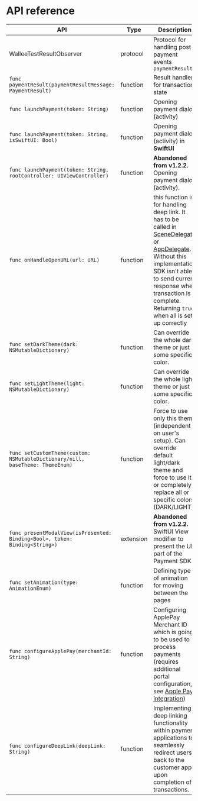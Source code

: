 # API reference

| API | Type | Description |
| --- | --- | --- |
| WalleeTestResultObserver | protocol | Protocol for handling post-payment events `paymentResult` |
| `func paymentResult(paymentResultMessage: PaymentResult)` | function | Result handler for transaction state |
| `func launchPayment(token: String)` | function | Opening payment dialog (activity) |
| `func launchPayment(token: String, isSwiftUI: Bool)` | function | Opening payment dialog (activity) in **SwiftUI** |
| `func launchPayment(token: String, rootController: UIViewController)` | function | **Abandoned from v1.2.2.** Opening payment dialog (activity). |
| `func onHandleOpenURL(url: URL)` | function | this function is for handling deep link. It has to be called in [SceneDelegate](https://developer.apple.com/documentation/uikit/uiscenedelegate/3238059-scene) or [AppDelegate](https://developer.apple.com/documentation/uikit/uiapplicationdelegate/1623112-application?language=objc). Without this implementation SDK isn't able to send current response when transaction is complete. Returning `true` when all is set up correctly |
| `func setDarkTheme(dark: NSMutableDictionary)` | function | Can override the whole dark theme or just some specific color. |
| `func setLightTheme(light: NSMutableDictionary)` | function | Can override the whole light theme or just some specific color. |
| `func setCustomTheme(custom: NSMutableDictionary/nill, baseTheme: ThemeEnum)` | function | Force to use only this theme (independent on user's setup). Can override default light/dark theme and force to use it or completely replace all or specific colors (DARK/LIGHT) |
| `func presentModalView(isPresented: Binding<Bool>, token: Binding<String>)` | extension | **Abandoned from v1.2.2.** SwiftUI View modifier to present the UI part of the Payment SDK. |
| `func setAnimation(type: AnimationEnum)` | function | Defining type of animation for moving between the pages |
| `func configureApplePay(merchantId: String)` | function | Configuring ApplePay Merchant ID which is going to be used to process payments (requires additional portal configuration, see [Apple Pay integration](./apple-pay.md)) |
| `func configureDeepLink(deepLink: String)` | function | Implementing deep linking functionality within payment applications to seamlessly redirect users back to the customer app upon completion of transactions. |

